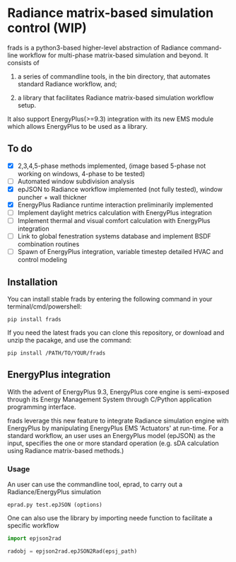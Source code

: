 # Radiance matrix-based simulation control (WIP)

frads is a python3-based higher-level abstraction of Radiance command-line workflow for multi-phase matrix-based simulation and beyond. It consists of 

1) a series of commandline tools, in the bin directory, that automates standard Radiance workflow, and;

2) a library that facilitates Radiance matrix-based simulation workflow setup.

It also support EnergyPlus(>=9.3) integration with its new EMS module which allows EnergyPlus to be used as a library.

## To do
- [x] 2,3,4,5-phase methods implemented, (image based 5-phase not working on windows, 4-phase to be tested)
- [ ] Automated window subdivision analysis
- [x] epJSON to Radiance workflow implemented (not fully tested), window puncher + wall thickner
- [x] EnergyPlus Radiance runtime interaction preliminarily implemented
- [ ] Implement daylight metrics calculation with EnergyPlus integration
- [ ] Implement thermal and visual comfort calculation with EnergyPlus integration
- [ ] Link to global fenestration systems database and implement BSDF combination routines
- [ ] Spawn of EnergyPlus integration, variable timestep detailed HVAC and control modeling

## Installation

You can install stable frads by entering the following command in your terminal/cmd/powershell:

```
pip install frads
```
If you need the latest frads you can clone this repository, or download and unzip the pacakge, and use the command:
```
pip install /PATH/TO/YOUR/frads
```


## EnergyPlus integration
With the advent of EnergyPlus 9.3, EnergyPlus core engine is semi-exposed through its Energy Management System through C/Python application programming interface.

frads leverage this new feature to integrate Radiance simulation engine with EnergyPlus by manipulating EnergyPlus EMS 'Actuators' at run-time. For a standard workflow, an user uses an EnergyPlus model (epJSON) as the input, specifies the one or more standard operation (e.g. sDA calculation using Radiance matrix-based methods.)
### Usage
An user can use the commandline tool, eprad, to carry out a Radiance/EnergyPlus simulation
```
eprad.py test.epJSON (options)
```
One can also use the library by importing neede function to facilitate a specific workflow
```python
import epjson2rad

radobj = epjson2rad.epJSON2Rad(epsj_path)
```
